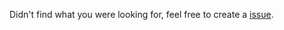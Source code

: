 Didn't find what you were looking for, feel free to create a [issue](https://github.com/AntonVanAssche/BashPass/issues).